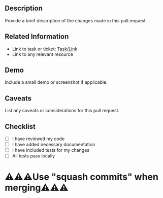 ## Description

Provide a brief description of the changes made in this pull request.

## Related Information

- Link to task or ticket: [Task/Link](#)
- Link to any relevant resource

## Demo

Include a small demo or screenshot if applicable.

## Caveats

List any caveats or considerations for this pull request.

## Checklist

- [ ] I have reviewed my code
- [ ] I have added necessary documentation
- [ ] I have included tests for my changes
- [ ] All tests pass locally

# ⚠️⚠️⚠️Use "squash commits" when merging⚠️⚠️⚠️
